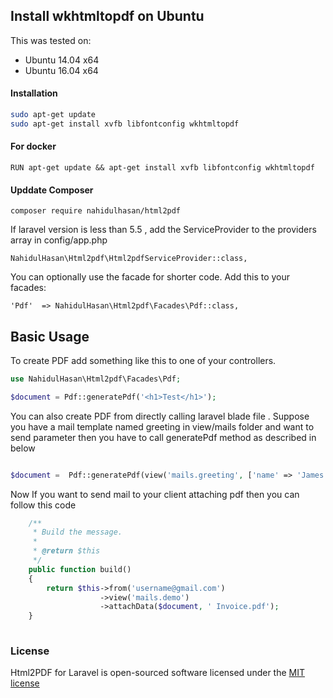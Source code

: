 ## Install wkhtmltopdf on Ubuntu

This was tested on:

- Ubuntu 14.04 x64
- Ubuntu 16.04 x64

#### Installation

```sh
sudo apt-get update
sudo apt-get install xvfb libfontconfig wkhtmltopdf
```

#### For docker 
```
RUN apt-get update && apt-get install xvfb libfontconfig wkhtmltopdf
```

#### Upddate Composer
```
composer require nahidulhasan/html2pdf
```

If laravel version is less than 5.5 , add the ServiceProvider to the providers array in config/app.php

    NahidulHasan\Html2pdf\Html2pdfServiceProvider::class,

You can optionally use the facade for shorter code. Add this to your facades:

    'Pdf'  => NahidulHasan\Html2pdf\Facades\Pdf::class,

## Basic Usage

To create PDF add something like this to one of your controllers.

```php
use NahidulHasan\Html2pdf\Facades\Pdf;

$document = Pdf::generatePdf('<h1>Test</h1>');

```

You can also create PDF from directly calling laravel blade file . Suppose you have a mail template named greeting in view/mails folder and want to send parameter then you have to call generatePdf method as described in below

```php

$document =  Pdf::generatePdf(view('mails.greeting', ['name' => 'James', 'testVar' => 'demo']));

```
Now If you want to send mail to your client attaching pdf  then you can follow this code

```php
    /**
     * Build the message.
     *
     * @return $this
     */
    public function build()
    {
        return $this->from('username@gmail.com')
                    ->view('mails.demo')
                    ->attachData($document, ' Invoice.pdf');
    }
  
```

### License

Html2PDF for Laravel is open-sourced software licensed under the [MIT license](http://opensource.org/licenses/MIT)
